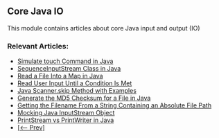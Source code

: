 ## Core Java IO

This module contains articles about core Java input and output (IO)

### Relevant Articles: 

- [Simulate touch Command in Java](https://www.baeldung.com/java-simulate-touch-command)
- [SequenceInputStream Class in Java](https://www.baeldung.com/java-sequenceinputstream)
- [Read a File Into a Map in Java](https://www.baeldung.com/java-read-file-into-map)
- [Read User Input Until a Condition Is Met](https://www.baeldung.com/java-read-input-until-condition)
- [Java Scanner.skip Method with Examples](https://www.baeldung.com/java-scanner-skip)
- [Generate the MD5 Checksum for a File in Java](https://www.baeldung.com/java-md5-checksum-file)
- [Getting the Filename From a String Containing an Absolute File Path](https://www.baeldung.com/java-filename-full-path)
- [Mocking Java InputStream Object](https://www.baeldung.com/java-mocking-inputstream)
- [PrintStream vs PrintWriter in Java](https://www.baeldung.com/java-printstream-vs-printwriter)
- [[<-- Prev]](/core-java-modules/core-java-io-3)

